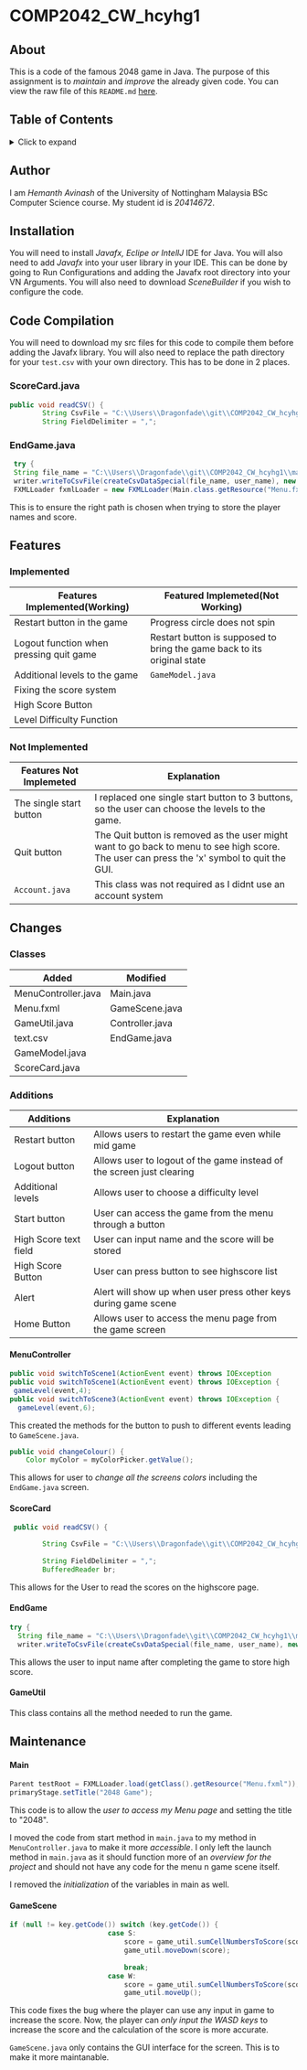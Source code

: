 # COMP2042_CW_hcyhg1
## About
This is a code of the famous 2048 game in Java. The purpose of this assignment is to *maintain* and *improve* the already given code. You can view the raw file of this `README.md` [here](https://raw.githubusercontent.com/Hemanth-Avinash/COMP2042_CW_hcyhg1/main/README.md?token=GHSAT0AAAAAAB3DNFL4VHKLZZMONL7QBSNMY4Z5SWA).
## Table of Contents
<!-- ⛔️ MD-MAGIC-EXAMPLE:START (TOC:collapse=true&collapseText=Click to expand) -->
<details>
<summary>Click to expand</summary>
  
 - [About](#about)
 - [Author](#author)
 - [Installation](#installation)
 - [Code Compilation](#code-compilation)
 - [Features](#features)
    - [Implemented](#implemented)
    - [Not Implemented](#not-implemented)
 - [Changes](#changes)
    - [Classes](#classes)
    - [Additions](#additions)
      - [MenuController](#menucontroller)
      - [ScoreCard](#scorecard)
      - [EndGame](#endgame)
      - [GameUtil](#gameutil)
    - [Maintenance](#maintenance)
      - [Main](#main)
      - [GameScene](#gamescene)
 </details>
<!-- ⛔️ MD-MAGIC-EXAMPLE:END --> 

## Author
I am *Hemanth Avinash* of the University of Nottingham Malaysia BSc Computer Science course. My student id is *20414672*.
## Installation
You will need to install *Javafx, Eclipe or IntellJ* IDE for Java. You will also need to add *Javafx* into your user library in your IDE. This can be done by going to Run Configurations and adding the Javafx root directory into your VN Arguments. You will also need to download *SceneBuilder* if you wish to configure the code.
## Code Compilation 
You will need to download my src files for this code to compile them before adding the Javafx library. You will also need to replace the path directory for your `test.csv` with your own directory. This has to be done in 2 places.
### ScoreCard.java
```java
public void readCSV() {
        String CsvFile = "C:\\Users\\Dragonfade\\git\\COMP2042_CW_hcyhg1\\main\\java\\com\\example\\demo\\pages\\test.csv";
        String FieldDelimiter = ",";
```
### EndGame.java
```java
 try {
 String file_name = "C:\\Users\\Dragonfade\\git\\COMP2042_CW_hcyhg1\\main\\java\\com\\example\\demo\\pages\\test.csv";
 writer.writeToCsvFile(createCsvDataSpecial(file_name, user_name), new File(file_name));
 FXMLLoader fxmlLoader = new FXMLLoader(Main.class.getResource("Menu.fxml"));
```
This is to ensure the right path is chosen when trying to store the player names and score.
## Features
### Implemented
Features Implemented(Working) | Featured Implemeted(Not Working)
-------------------- | -------------------------------
Restart button in the game | Progress circle does not spin
Logout function when pressing quit game | Restart button is supposed to bring the game back to its original state
Additional levels to the game | `GameModel.java`
Fixing the score system | 
High Score Button |
Level Difficulty Function |
### Not Implemented
Features Not Implemeted | Explanation
----------------------- | -----------
The single start button | I replaced one single start button to 3 buttons, so the user can choose the levels to the game.
Quit button | The Quit button is removed as the user might want to go back to menu to see high score. The user can press the 'x' symbol to quit the GUI.
`Account.java` | This class was not required as I didnt use an account system
## Changes
### Classes
| Added | Modified |
| ----- | -------- |
| MenuController.java | Main.java |
| Menu.fxml | GameScene.java |
| GameUtil.java | Controller.java |
| text.csv | EndGame.java |
| GameModel.java | |
| ScoreCard.java | |

### Additions
Additions | Explanation
--------- | -----------
Restart button | Allows users to restart the game even while mid game
Logout button | Allows user to logout of the game instead of the screen just clearing
Additional levels | Allows user to choose a difficulty level 
Start button | User can access the game from the menu through a button
High Score text field | User can input name and the score will be stored
High Score Button | User can press button to see highscore list
Alert | Alert will show up when user press other keys during game scene
Home Button | Allows user to access the menu page from the game screen

#### MenuController
```java
public void switchToScene1(ActionEvent event) throws IOException
public void switchToScene1(ActionEvent event) throws IOException {
 gameLevel(event,4);
public void switchToScene3(ActionEvent event) throws IOException {
  gameLevel(event,6);
```
This created the methods for the button to push to different events leading to `GameScene.java`.
```java
public void changeColour() {
    Color myColor = myColorPicker.getValue();
```
This allows for user to *change all the screens colors* including the `EndGame.java` screen.
#### ScoreCard
```java
 public void readCSV() {

        String CsvFile = "C:\\Users\\Dragonfade\\git\\COMP2042_CW_hcyhg1\\main\\java\\com\\example\\demo\\pages\\test.csv";
        
        String FieldDelimiter = ",";
        BufferedReader br;
```
This allows for the User to read the scores on the highscore page.
#### EndGame
```java
try {
  String file_name = "C:\\Users\\Dragonfade\\git\\COMP2042_CW_hcyhg1\\main\\java\\com\\example\\demo\\pages\\test.csv";
  writer.writeToCsvFile(createCsvDataSpecial(file_name, user_name), new File(file_name));
```
This allows the user to input name after completing the game to store high score.
#### GameUtil
This class contains all the method needed to run the game.
## Maintenance 
#### Main
```java
Parent testRoot = FXMLLoader.load(getClass().getResource("Menu.fxml"));
primaryStage.setTitle("2048 Game");
```
This code is to allow the *user to access my Menu page* and setting the title to "2048". 

I moved the code from start method in `main.java` to my method in `MenuController.java` to make it more *accessible*. I only left the launch method in `main.java` as it should function more of an *overview for the project* and should not have any code for the menu n game scene itself.

I removed the *initialization* of the variables in main as well.
#### GameScene
```java
if (null != key.getCode()) switch (key.getCode()) {
                        case S:
                            score = game_util.sumCellNumbersToScore(score);
                            game_util.moveDown(score);
                            
                            break;
                        case W:
                            score = game_util.sumCellNumbersToScore(score);
                            game_util.moveUp();

```
This code fixes the bug where the player can use any input in game to increase the score. Now, the player can *only input the WASD keys* to increase the score and the calculation of the score is more accurate.

`GameScene.java` only contains the GUI interface for the screen. This is to make it more maintanable.




      
     

